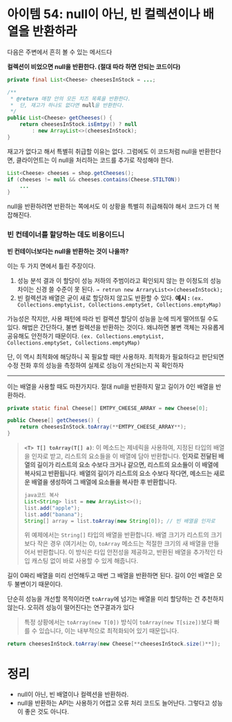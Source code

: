 # 아이템 54: null이 아닌, 빈 컬렉션이나 배열을 반환하라

다음은 주변에서 흔히 볼 수 있는 메서드다

**컬렉션이 비었으면 null을 반환한다. (절대 따라 하면 안되는 코드이다)**

```java
private final List<Cheese> cheesesInStock = ...;

/**
 * @return 매장 안의 모든 치즈 목록을 반환한다.
 * 	단, 재고가 하나도 없다면 null을 반환한다.
 */
public List<Cheese> getCheeses() {
	return cheesesInStock.isEmtpy() ? null
		: new ArrayList<>(cheesesInStock);
}
```

재고가 없다고 해서 특별히 취급할 이유는 없다. 그럼에도 이 코드처럼 null을 반환한다면, 클라이언트는 이 null을 처리하는 코드를 추가로 작성해야 한다.

```java
List<Cheese> cheeses = shop.getCheeses();
if (cheeses != null && cheeses.contains(Cheese.STILTON))
	...
}
```

null을 반환하려면 반환하는 쪽에서도 이 상황을 특별히 취급해줘야 해서 코드가 더 복잡해진다.

### **빈 컨테이너를 할당하는 데도 비용이드니**
**빈 컨테이너보다는 null을 반환하는 것이 나을까?**

이는 두 가지 면에서 틀린 주장이다.

1. 성능 분석 결과 이 할당이 성능 저하의 주범이라고 확인되지 않는 한 
이정도의 성능 차이는 신경 쓸 수준이 못 된다.
`→ retrun new ArraryList<>(cheeseInStock);`
2. 빈 컬렉션과 배열은 굳이 새로 할당하지 않고도 반환할 수 있다.
**예시 :** `(ex. Collections.emptyList, Collections.emptySet, Collections.emptyMap)`

가능성은 작지만, 사용 패턴에 따라 빈 컬렉션 할당이 성능을 눈에 띄게 떨어뜨릴 수도 있다. 
해법은 간단하다, 불변 컬렉션을 반환하는 것이다. 왜냐하면 불변 객체는 자유롭게 공유해도 안전하기 때문이다. 
`(ex. Collections.emptyList, Collections.emptySet, Collections.emptyMap)`

단, 이 역시 최적화에 해당하니 꼭 필요할 때만 사용하자. 
최적화가 필요하다고 판단되면 수정 전화 후의 성능을 측정하여 실제로 성능이 개선되는지 꼭 확인하자

---

이는 배열을 사용할 때도 마찬가지다. 절대 null을 반환하지 말고 길이가 0인 배열을 반환하라.

```java
private static final Cheese[] EMTPY_CHEESE_ARRAY = new Cheese[0];

public Cheese[] getCheeses() {	
	return cheesesInStock.toArray(**EMTPY_CHEESE_ARRAY**);
}
```

> **`<T> T[] toArray(T[] a)`**: 이 메소드는 제네릭을 사용하여, 지정된 타입의 배열을 인자로 받고, 리스트의 요소들을 이 배열에 담아 반환합니다. 
**인자로 전달된 배열의 길이가 리스트의 요소 수보다 크거나 같으면, 리스트의 요소들이 이 배열에 복사되고 반환됩니다**. 
**배열의 길이가 리스트의 요소 수보다 작다면, 메소드는 새로운 배열을 생성하여 그 배열에 요소들을 복사한 후 반환합니다.**
> 
> 
> ```java
> java코드 복사
> List<String> list = new ArrayList<>();
> list.add("apple");
> list.add("banana");
> String[] array = list.toArray(new String[0]); // 빈 배열을 인자로
> 
> ```
> 
> 위 예제에서는 `String[]` 타입의 배열을 반환합니다. 배열 크기가 리스트의 크기보다 작은 경우 (여기서는 0), `toArray` 메소드는 적절한 크기의 새 배열을 만들어서 반환합니다. 이 방식은 타입 안전성을 제공하고, 반환된 배열을 추가적인 타입 캐스팅 없이 바로 사용할 수 있게 해줍니다.
> 

길이 0짜리 배열을 미리 선언해두고 매번 그 배열을 반환하면 된다. 길이 0인 배열은 모두 불변이기 때문이다.

단순히 성능을 개선할 목적이라면 `toArray`에 넘기는 배열을 미리 할당하는 건 추천하지 않는다.
오히려 성능이 떨어진다는 연구결과가 있다

> 특정 상황에서는 `toArray(new T[0])` 방식이 `toArray(new T[size])`보다 빠를 수 있습니다, 이는 내부적으로 최적화되어 있기 때문입니다.
> 

```java
return cheesesInStock.toArray(new Cheese[**cheesesInStock.size()**]);
```

# **정리**

- null이 아닌, 빈 배열이나 컬렉션을 반환하라.
- null을 반환하는 API는 사용하기 어렵고 오류 처리 코드도 늘어난다. 
그렇다고 성능이 좋은 것도 아니다.